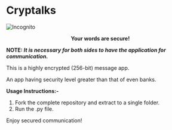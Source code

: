 # Cryptalks
![Incognito](https://github.com/yashasvibajpai/cryptalks/blob/master/32-512.png)
<p align="center">
  <strong>Your words are secure!</strong>
  </p>

<B>NOTE: <I> It is necessary for both sides to have the application for communication. </I></B>

This is a highly encrypted (256-bit) message app.

An app having security level greater than that of even banks.

<B>Usage Instructions:-</B>
1. Fork the complete repository and extract to a single folder.
2. Run the .py file.

Enjoy secured communication!
